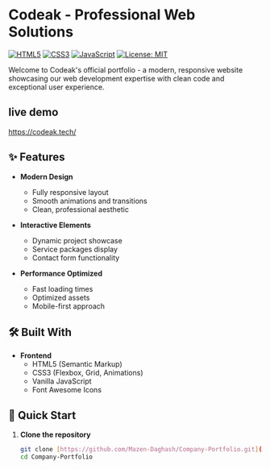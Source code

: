# Codeak - Professional Web Solutions

[![HTML5](https://img.shields.io/badge/HTML5-E34F26?logo=html5&logoColor=white)](https://developer.mozilla.org/en-US/docs/Web/HTML)
[![CSS3](https://img.shields.io/badge/CSS3-1572B6?logo=css3&logoColor=white)](https://developer.mozilla.org/en-US/docs/Web/CSS)
[![JavaScript](https://img.shields.io/badge/JavaScript-F7DF1E?logo=javascript&logoColor=black)](https://developer.mozilla.org/en-US/docs/Web/JavaScript)
[![License: MIT](https://img.shields.io/badge/License-MIT-yellow.svg)](https://opensource.org/licenses/MIT)

Welcome to Codeak's official portfolio - a modern, responsive website showcasing our web development expertise with clean code and exceptional user experience.

##    live demo
https://codeak.tech/


## ✨ Features

- **Modern Design**
  - Fully responsive layout
  - Smooth animations and transitions
  - Clean, professional aesthetic

- **Interactive Elements**
  - Dynamic project showcase
  - Service packages display
  - Contact form functionality

- **Performance Optimized**
  - Fast loading times
  - Optimized assets
  - Mobile-first approach

## 🛠️ Built With

- **Frontend**
  - HTML5 (Semantic Markup)
  - CSS3 (Flexbox, Grid, Animations)
  - Vanilla JavaScript
  - Font Awesome Icons

## 🚀 Quick Start

1. **Clone the repository**
   ```bash
   git clone [https://github.com/Mazen-Daghash/Company-Portfolio.git](https://github.com/Mazen-Daghash/Company-Portfolio.git)
   cd Company-Portfolio

